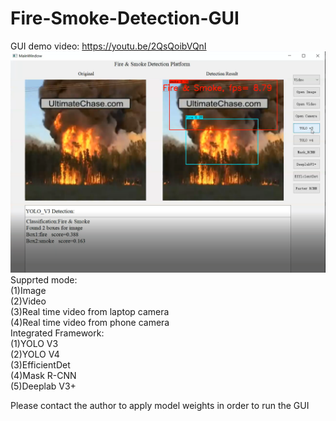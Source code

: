 # Fire-Smoke-Detection-GUI
GUI demo video: https://youtu.be/2QsQoibVQnI     
![image](https://github.com/Moondancer712/Fire-Smoke-Detection-GUI/blob/master/cover.png)
Supprted mode:        
(1)Image      
(2)Video       
(3)Real time video from laptop camera     
(4)Real time video from phone camera             
Integrated Framework:        
(1)YOLO V3            
(2)YOLO V4      
(3)EfficientDet         
(4)Mask R-CNN           
(5)Deeplab V3+              

Please contact the author to apply model weights in order to run the GUI
